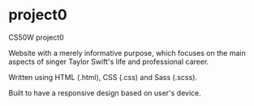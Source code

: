 # project0
CS50W project0

Website with a merely informative purpose, which focuses on the main aspects of
singer Taylor Swift's life and professional career.

Written using HTML (.html), CSS (.css) and Sass (.scss).

Built to have a responsive design based on user's device.
